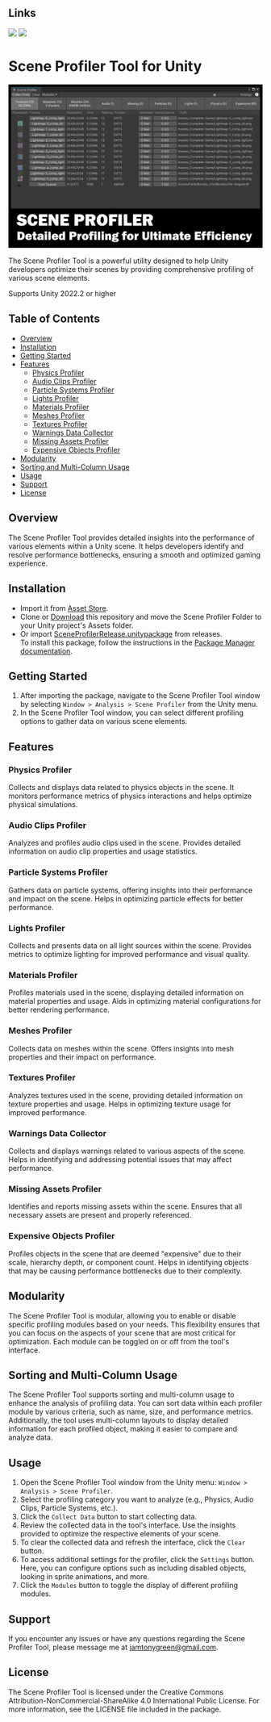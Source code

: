 ## Links
[<img src="https://makaka.org/wp-content/uploads/2022/02/new-unity-asset-store-badge-full.png" width="200" />][assetstore]
[<img src="https://images.squarespace-cdn.com/content/v1/5bbc502865019fe7b132cdc0/1619022573920-HXS3VG6DNLBH6NYX2963/discord-button.png" width="200" />][discord]

[assetstore]: https://assetstore.unity.com/packages/tools/utilities/scene-profiler-289799  
[discord]: https://discord.gg/ZGSwSuPYqc


# Scene Profiler Tool for Unity

![Scene Profiler Tool](https://github.com/TonyGreen9/Scene-Profiler/raw/main/SceneProfiler.png)

The Scene Profiler Tool is a powerful utility designed to help Unity developers optimize their scenes by providing comprehensive profiling of various scene elements.

Supports Unity 2022.2 or higher

## Table of Contents

- [Overview](#overview)
- [Installation](#installation)
- [Getting Started](#getting-started)
- [Features](#features)
  - [Physics Profiler](#physics-profiler)
  - [Audio Clips Profiler](#audio-clips-profiler)
  - [Particle Systems Profiler](#particle-systems-profiler)
  - [Lights Profiler](#lights-profiler)
  - [Materials Profiler](#materials-profiler)
  - [Meshes Profiler](#meshes-profiler)
  - [Textures Profiler](#textures-profiler)
  - [Warnings Data Collector](#warnings-data-collector)
  - [Missing Assets Profiler](#missing-assets-profiler)
  - [Expensive Objects Profiler](#expensive-objects-profiler)
- [Modularity](#modularity)
- [Sorting and Multi-Column Usage](#sorting-and-multi-column-usage)
- [Usage](#usage)
- [Support](#support)
- [License](#license)

## Overview

The Scene Profiler Tool provides detailed insights into the performance of various elements within a Unity scene. It helps developers identify and resolve performance bottlenecks, ensuring a smooth and optimized gaming experience.

## Installation

- Import it from [Asset Store](https://assetstore.unity.com/packages/tools/utilities/scene-profiler-289799).
- Clone or [Download](https://github.com/TonyGreen9/Scene-Profiler/releases) this repository and move the Scene Profiler Folder to your Unity project's Assets folder.  
- Or import [SceneProfilerRelease.unitypackage](https://github.com/TonyGreen9/Scene-Profiler/releases/tag/Release) from releases.  
To install this package, follow the instructions in the [Package Manager documentation](https://docs.unity3d.com/Packages/com.unity.package-manager-ui@latest/index.html).


## Getting Started

1. After importing the package, navigate to the Scene Profiler Tool window by selecting `Window > Analysis > Scene Profiler` from the Unity menu.
2. In the Scene Profiler Tool window, you can select different profiling options to gather data on various scene elements.

## Features

### Physics Profiler

Collects and displays data related to physics objects in the scene. It monitors performance metrics of physics interactions and helps optimize physical simulations.

### Audio Clips Profiler

Analyzes and profiles audio clips used in the scene. Provides detailed information on audio clip properties and usage statistics.

### Particle Systems Profiler

Gathers data on particle systems, offering insights into their performance and impact on the scene. Helps in optimizing particle effects for better performance.

### Lights Profiler

Collects and presents data on all light sources within the scene. Provides metrics to optimize lighting for improved performance and visual quality.

### Materials Profiler

Profiles materials used in the scene, displaying detailed information on material properties and usage. Aids in optimizing material configurations for better rendering performance.

### Meshes Profiler

Collects data on meshes within the scene. Offers insights into mesh properties and their impact on performance.

### Textures Profiler

Analyzes textures used in the scene, providing detailed information on texture properties and usage. Helps in optimizing texture usage for improved performance.

### Warnings Data Collector

Collects and displays warnings related to various aspects of the scene. Helps in identifying and addressing potential issues that may affect performance.

### Missing Assets Profiler

Identifies and reports missing assets within the scene. Ensures that all necessary assets are present and properly referenced.

### Expensive Objects Profiler

Profiles objects in the scene that are deemed "expensive" due to their scale, hierarchy depth, or component count. Helps in identifying objects that may be causing performance bottlenecks due to their complexity.

## Modularity

The Scene Profiler Tool is modular, allowing you to enable or disable specific profiling modules based on your needs. This flexibility ensures that you can focus on the aspects of your scene that are most critical for optimization. Each module can be toggled on or off from the tool's interface.

## Sorting and Multi-Column Usage

The Scene Profiler Tool supports sorting and multi-column usage to enhance the analysis of profiling data. You can sort data within each profiler module by various criteria, such as name, size, and performance metrics. Additionally, the tool uses multi-column layouts to display detailed information for each profiled object, making it easier to compare and analyze data.

## Usage

1. Open the Scene Profiler Tool window from the Unity menu: `Window > Analysis > Scene Profiler`.
2. Select the profiling category you want to analyze (e.g., Physics, Audio Clips, Particle Systems, etc.).
3. Click the `Collect Data` button to start collecting data.
4. Review the collected data in the tool's interface. Use the insights provided to optimize the respective elements of your scene.
5. To clear the collected data and refresh the interface, click the `Clear` button.
6. To access additional settings for the profiler, click the `Settings` button. Here, you can configure options such as including disabled objects, looking in sprite animations, and more.
7. Click the `Modules` button to toggle the display of different profiling modules.

## Support

If you encounter any issues or have any questions regarding the Scene Profiler Tool, please message me at [iamtonygreen@gmail.com](mailto:iamtonygreen@gmail.com).

## License

The Scene Profiler Tool is licensed under the Creative Commons Attribution-NonCommercial-ShareAlike 4.0 International Public License. For more information, see the LICENSE file included in the package.

